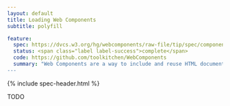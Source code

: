```yaml
---
layout: default
title: Loading Web Components
subtitle: polyfill

feature:
  spec: https://dvcs.w3.org/hg/webcomponents/raw-file/tip/spec/components/index.html
  status: <span class="label label-success">complete</span>
  code: https://github.com/toolkitchen/WebComponents
  summary: "Web Components are a way to include and reuse HTML documents in other HTML documents.
---
```


{% include spec-header.html %}

TODO
